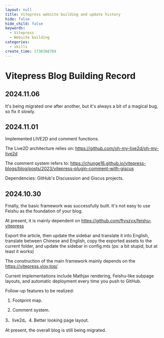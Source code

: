 ```yaml
---
layout: null
title: Vitepress website building and update history
hide: false
hide_child: false
keywords:
  - Vitepress
  - Website building
categories:
  - skills
create_time: 1730368769
---
```


# Vitepress Blog Building Record

## 2024.11.06

It's being migrated one after another, but it's always a bit of a magical bug, so fix it slowly.

## 2024.11.01

Implemented LIVE2D and comment functions.

The Live2D architecture relies on: https://github.com/oh-my-live2d/oh-my-live2d

The comment system refers to: https://chunge16.github.io/vitepress-blogs/blog/posts/2023/vitepress-plugin-comment-with-giscus

Dependencies: GitHub's Discusssion and Giscus projects.

## 2024.10.30 

Finally, the basic framework was successfully built. It's not easy to use Feishu as the foundation of your blog.

At present, it is mainly dependent on https://github.com/ftyszyx/feishu-vitepress

Export the article, then update the sidebar and translate it into English, translate between Chinese and English, copy the exported assets to the current folder, and update the sidebar in config.mts (ps: a bit stupid, but at least it works)

The construction of the main framework mainly depends on the https://vitepress.yiov.top/

Current implementations include Mathjax rendering, Feishu-like subpage layouts, and automatic deployment every time you push to GitHub.

Follow-up features to be realized:

1. Footprint map.

2. Comment system.

3、live2d。4. Better looking page layout.

At present, the overall blog is still being migrated.